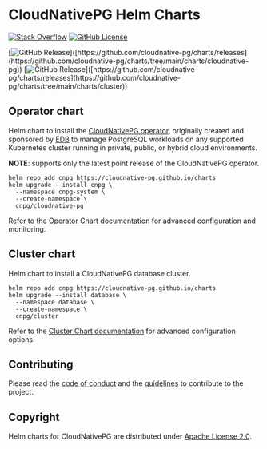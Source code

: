 # CloudNativePG Helm Charts

[![Stack Overflow](https://img.shields.io/badge/stackoverflow-cloudnative--pg-blue?logo=stackoverflow&logoColor=%23F48024&link=https%3A%2F%2Fstackoverflow.com%2Fquestions%2Ftagged%2Fcloudnative-pg)][stackoverflow]
[![GitHub License](https://img.shields.io/github/license/cloudnative-pg/charts)][license]


[![GitHub Release](https://img.shields.io/github/v/release/cloudnative-pg/charts?filter=cloudnative-pg-*)]([https://github.com/cloudnative-pg/charts/releases](https://github.com/cloudnative-pg/charts/tree/main/charts/cloudnative-pg))
[![GitHub Release](https://img.shields.io/github/v/release/cloudnative-pg/charts?filter=cluster-*)]([https://github.com/cloudnative-pg/charts/releases](https://github.com/cloudnative-pg/charts/tree/main/charts/cluster))


## Operator chart

Helm chart to install the
[CloudNativePG operator](https://cloudnative-pg.io), originally created and sponsored by
[EDB](https://www.enterprisedb.com/) to manage PostgreSQL workloads on any supported Kubernetes cluster
running in private, public, or hybrid cloud environments.

**NOTE**: supports only the latest point release of the CloudNativePG operator.
```console
helm repo add cnpg https://cloudnative-pg.github.io/charts
helm upgrade --install cnpg \
  --namespace cnpg-system \
  --create-namespace \
  cnpg/cloudnative-pg
```

Refer to the [Operator Chart documentation](charts/cloudnative-pg/README.md) for advanced configuration and monitoring.

## Cluster chart

Helm chart to install a CloudNativePG database cluster.

```console
helm repo add cnpg https://cloudnative-pg.github.io/charts
helm upgrade --install database \
  --namespace database \
  --create-namespace \
  cnpg/cluster
```

Refer to the [Cluster Chart documentation](charts/cluster/README.md) for advanced configuration options.

## Contributing

Please read the [code of conduct](CODE-OF-CONDUCT.md) and the
[guidelines](CONTRIBUTING.md) to contribute to the project.

## Copyright

Helm charts for CloudNativePG are distributed under [Apache License 2.0](LICENSE).

[stackoverflow]: https://stackoverflow.com/questions/tagged/cloudnative-pg
[license]: https://github.com/cloudnative-pg/charts?tab=Apache-2.0-1-ov-file
